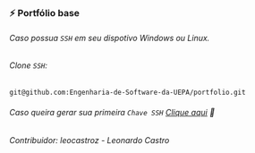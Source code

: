 ### ⚡ Portfólio base

###### Caso possua ` SSH ` em seu dispotivo Windows ou Linux.

###### Clone ` SSH `:
```sh
git@github.com:Engenharia-de-Software-da-UEPA/portfolio.git
```

###### Caso queira gerar sua primeira  ` Chave SSH ` <a href="https://docs.github.com/en/authentication/connecting-to-github-with-ssh/generating-a-new-ssh-key-and-adding-it-to-the-ssh-agent">Clique aqui</a> 🍺
###### Contribuidor: leocastroz - Leonardo Castro
